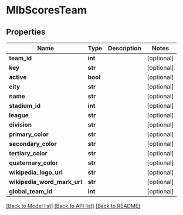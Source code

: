 # MlbScoresTeam

## Properties
Name | Type | Description | Notes
------------ | ------------- | ------------- | -------------
**team_id** | **int** |  | [optional] 
**key** | **str** |  | [optional] 
**active** | **bool** |  | [optional] 
**city** | **str** |  | [optional] 
**name** | **str** |  | [optional] 
**stadium_id** | **int** |  | [optional] 
**league** | **str** |  | [optional] 
**division** | **str** |  | [optional] 
**primary_color** | **str** |  | [optional] 
**secondary_color** | **str** |  | [optional] 
**tertiary_color** | **str** |  | [optional] 
**quaternary_color** | **str** |  | [optional] 
**wikipedia_logo_url** | **str** |  | [optional] 
**wikipedia_word_mark_url** | **str** |  | [optional] 
**global_team_id** | **int** |  | [optional] 

[[Back to Model list]](../README.md#documentation-for-models) [[Back to API list]](../README.md#documentation-for-api-endpoints) [[Back to README]](../README.md)

